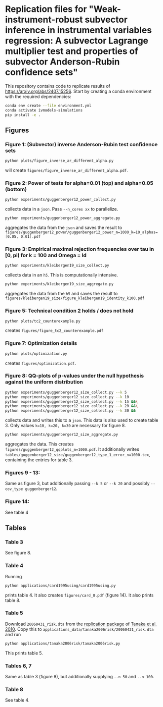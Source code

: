 # Replication files for "Weak-instrument-robust subvector inference in instrumental variables regression: A subvector Lagrange multiplier test and properties of subvector Anderson-Rubin confidence sets"

This repository contains code to replicate results of https://arxiv.org/abs/2407.15256.
Start by creating a conda environment with the required dependencies:

```bash
conda env create --file environment.yml
conda activate ivmodels-simulations
pip install -e .
```

## Figures

### Figure 1: (Subvector) inverse Anderson-Rubin test confidence sets

```bash
python plots/figure_inverse_ar_different_alpha.py
```
will create `figures/figure_inverse_ar_different_alpha.pdf`.

### Figure 2: Power of tests for alpha=0.01 (top) and alpha=0.05 (bottom)

```bash
python experiments/guggenberger12_power_collect.py
```
collects data in a `json`. Pass `--n_cores xx` to parallelize.
```bash
python experiments/guggenberger12_power_aggregate.py
```
aggregates the data from the `json` and saves the result to `figures/guggenberger12_power/guggenberger12_power_n=1000_k=10_alphas=[0.05, 0.01].pdf`

### Figure 3: Empirical maximal rejection frequencies over tau in [0, pi) for k = 100 and Omega = Id

```bash
python experiments/kleibergen19_size_collect.py
```
collects data in an `h5`. This is computationally intensive.
```bash
python experiments/kleibergen19_size_aggregate.py
```
aggregates the data from the `h5` and saves the result to `figures/kleibergen19_size/figure_kleibergen19_identity_k100.pdf`

### Figure 5: Technical condition 2 holds / does not hold

```bash
python plots/tc2_counterexample.py
```
creates `figures/figure_tc2_counterexample.pdf`

### Figure 7: Optimization details

```bash
python plots/optimization.py
```
creates `figures/optimization.pdf`.

### Figure 8: QQ-plots of p-values under the null hypothesis against the uniform distribution

```bash
python experiments/guggenberger12_size_collect.py --k 5
python experiments/guggenberger12_size_collect.py --k 10
python experiments/guggenberger12_size_collect.py --k 15 &&\
python experiments/guggenberger12_size_collect.py --k 20 &&\
python experiments/guggenberger12_size_collect.py --k 30 &&
```
collects data and writes this to a `json`. This data is also used to create table 3.
Only values `k=10, k=20, k=30` are necessary for figure 8.
```bash
python experiments/guggenberger12_size_aggregate.py
```
aggregates the data. This creates `figures/guggenberger12_qqplots_n=1000.pdf`.
It additionally writes `tables/guggenberger12_size/guggenberger12_type_1_error_n=1000.tex`, containing the entries for table 3.

### Figures 9 - 13:

Same as figure 3, but additionally passing `--k 5` or `--k 20` and possibly `--cov_type guggenberger12`.

### Figure 14:

See table 4

## Tables

### Table 3

See figure 8.

### Table 4

Running
```bash
python applications/card1995using/card1995using.py
```
prints table 4. It also creates `figures/card_0.pdf` (figure 14).
It also prints table 8.

### Table 5
Download `20060431_risk.dta` from the [replication package](https://www.openicpsr.org/openicpsr/project/112336/version/V1/view) of [Tanaka et al. 2010](https://www.aeaweb.org/articles?id=10.1257/aer.100.1.557).
Copy this to
`applications_data/tanaka2006risk/20060431_risk.dta`
and run
```bash
python applications/tanaka2006risk/tanaka2006risk.py
```
This prints table 5.

### Tables 6, 7

Same as table 3 (figure 8), but additionally supplying `--n 50` and `--n 100`.

### Table 8

See table 4.